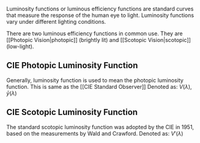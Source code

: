 Luminosity functions or luminous efficiency functions are standard curves that measure the response of the human eye to light. Luminosity functions vary under different lighting conditions.

There are two luminous efficiency functions in common use.
They are [[Photopic Vision|photopic]] (brightly lit) and [[Scotopic Vision|scotopic]] (low-light).

## CIE Photopic Luminosity Function
Generally, luminosity function is used to mean the photopic luminosity function.
This is same as the [[CIE Standard Observer]]
Denoted as: $V(\lambda)$, $\bar{y}(\lambda)$

## CIE Scotopic Luminosity Function
The standard scotopic luminosity function was adopted by the CIE in 1951, based on the measurements by Wald and Crawford.
Denoted as: $V'(\lambda)$ 